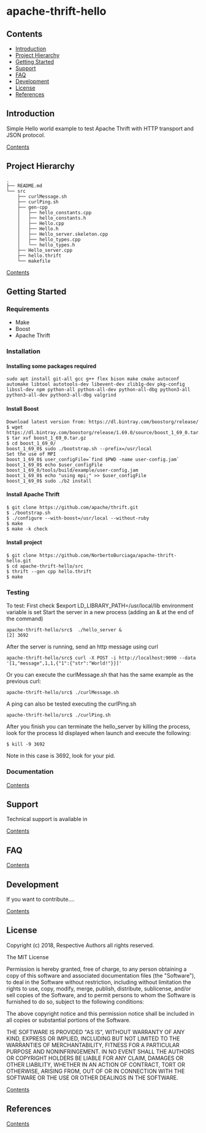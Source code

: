 # apache-thrift-hello

## Contents

* [Introduction](#introduction)
* [Project Hierarchy](#project-hierarchy)
* [Getting Started](#getting-started)
* [Support](#support)
* [FAQ](#faq)
* [Development](#development)
* [License](#license)
* [References](#references)

## Introduction

Simple Hello world example to test Apache Thrift with HTTP transport and JSON protocol.

[Contents](#contents)

## Project Hierarchy

```console
.
├── README.md
└── src
    ├── curlMessage.sh
    ├── curlPing.sh
    ├── gen-cpp
    │   ├── hello_constants.cpp
    │   ├── hello_constants.h
    │   ├── Hello.cpp
    │   ├── Hello.h
    │   ├── Hello_server.skeleton.cpp
    │   ├── hello_types.cpp
    │   └── hello_types.h
    ├── Hello_server.cpp
    ├── hello.thrift
    └── makefile
```

[Contents](#contents)

## Getting Started

### Requirements
* Make
* Boost
* Apache Thrift

### Installation

#### Installing some packages required
```console
sudo apt install git-all gcc g++ flex bison make cmake autoconf automake libtool autotools-dev libevent-dev zlib1g-dev pkg-config libssl-dev npm python-all python-all-dev python-all-dbg python3-all python3-all-dev python3-all-dbg valgrind
```

#### Install Boost
```console
Download latest version from: https://dl.bintray.com/boostorg/release/
$ wget https://dl.bintray.com/boostorg/release/1.69.0/source/boost_1_69_0.tar.gz
$ tar xvf boost_1_69_0.tar.gz
$ cd boost_1_69_0/
boost_1_69_0$ sudo ./bootstrap.sh --prefix=/usr/local
Set the use of MPI
boost_1_69_0$ user_configFile=`find $PWD -name user-config.jam`
boost_1_69_0$ echo $user_configFile
boost_1_69_0/tools/build/example/user-config.jam
boost_1_69_0$ echo "using mpi;" >> $user_configFile
boost_1_69_0$ sudo ./b2 install
```

#### Install Apache Thrift
```console
$ git clone https://github.com/apache/thrift.git
$ ./bootstrap.sh
$ ./configure --with-boost=/usr/local --without-ruby
$ make
$ make -k check
```

#### Install project
```console
$ git clone https://github.com/NorbertoBurciaga/apache-thrift-hello.git
$ cd apache-thrift-hello/src
$ thrift --gen cpp hello.thrift
$ make
```

### Testing

To test:
First check $export LD_LIBRARY_PATH=/usr/local/lib environment variable is set
Start the server in a new process (adding an & at the end of the command)
```console
apache-thrift-hello/src$  ./hello_server &
[2] 3692
```
After the server is running, send an http message using curl
```console
apache-thrift-hello/src$ curl -X POST -i http://localhost:9090 --data '[1,"message",1,1,{"1":{"str":"World!"}}]'
```
Or you can execute the curlMessage.sh that has the same example as the previous curl:
```console
apache-thrift-hello/src$ ./curlMessage.sh
```

A ping can also be tested executing the curlPing.sh
```console
apache-thrift-hello/src$ ./curlPing.sh
```
After you finish you can terminate the hello_server by killing the process, look for the process Id displayed when launch and execute the following:
```console
$ kill -9 3692
```
Note in this case is 3692, look for your pid.

### Documentation

[Contents](#contents)

## Support
Technical support is available in 

[Contents](#contents)

## FAQ

[Contents](#contents)

## Development
If you want to contribute....

[Contents](#contents)

## License

Copyright (c) 2018, Respective Authors all rights reserved.

The MIT License

Permission is hereby granted, free of charge, to any person obtaining a copy
of this software and associated documentation files (the "Software"), to deal
in the Software without restriction, including without limitation the rights
to use, copy, modify, merge, publish, distribute, sublicense, and/or sell
copies of the Software, and to permit persons to whom the Software is
furnished to do so, subject to the following conditions:

The above copyright notice and this permission notice shall be included in
all copies or substantial portions of the Software.

THE SOFTWARE IS PROVIDED "AS IS", WITHOUT WARRANTY OF ANY KIND, EXPRESS OR
IMPLIED, INCLUDING BUT NOT LIMITED TO THE WARRANTIES OF MERCHANTABILITY,
FITNESS FOR A PARTICULAR PURPOSE AND NONINFRINGEMENT. IN NO EVENT SHALL THE
AUTHORS OR COPYRIGHT HOLDERS BE LIABLE FOR ANY CLAIM, DAMAGES OR OTHER
LIABILITY, WHETHER IN AN ACTION OF CONTRACT, TORT OR OTHERWISE, ARISING FROM,
OUT OF OR IN CONNECTION WITH THE SOFTWARE OR THE USE OR OTHER DEALINGS IN
THE SOFTWARE.

[Contents](#contents)

## References


[Contents](#contents)


